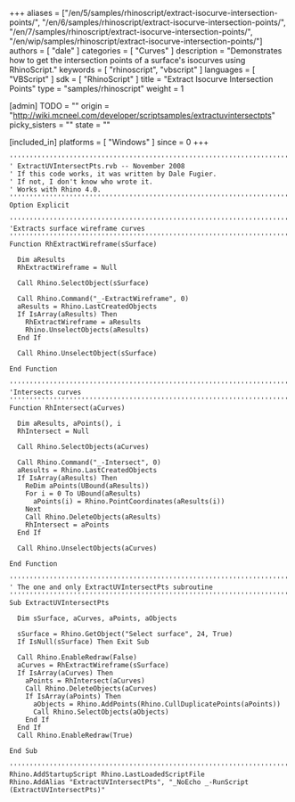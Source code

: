 +++
aliases = ["/en/5/samples/rhinoscript/extract-isocurve-intersection-points/", "/en/6/samples/rhinoscript/extract-isocurve-intersection-points/", "/en/7/samples/rhinoscript/extract-isocurve-intersection-points/", "/en/wip/samples/rhinoscript/extract-isocurve-intersection-points/"]
authors = [ "dale" ]
categories = [ "Curves" ]
description = "Demonstrates how to get the intersection points of a surface's isocurves using RhinoScript."
keywords = [ "rhinoscript", "vbscript" ]
languages = [ "VBScript" ]
sdk = [ "RhinoScript" ]
title = "Extract Isocurve Intersection Points"
type = "samples/rhinoscript"
weight = 1

[admin]
TODO = ""
origin = "http://wiki.mcneel.com/developer/scriptsamples/extractuvintersectpts"
picky_sisters = ""
state = ""

[included_in]
platforms = [ "Windows" ]
since = 0
+++

```vbnet
'''''''''''''''''''''''''''''''''''''''''''''''''''''''''''''''''''''''''''''
' ExtractUVIntersectPts.rvb -- November 2008
' If this code works, it was written by Dale Fugier.
' If not, I don't know who wrote it.
' Works with Rhino 4.0.
'''''''''''''''''''''''''''''''''''''''''''''''''''''''''''''''''''''''''''''
Option Explicit

'''''''''''''''''''''''''''''''''''''''''''''''''''''''''''''''''''''''''''''
'Extracts surface wireframe curves
'''''''''''''''''''''''''''''''''''''''''''''''''''''''''''''''''''''''''''''
Function RhExtractWireframe(sSurface)

  Dim aResults
  RhExtractWireframe = Null

  Call Rhino.SelectObject(sSurface)

  Call Rhino.Command("_-ExtractWireframe", 0)
  aResults = Rhino.LastCreatedObjects
  If IsArray(aResults) Then
    RhExtractWireframe = aResults
    Rhino.UnselectObjects(aResults)
  End If

  Call Rhino.UnselectObject(sSurface)

End Function

'''''''''''''''''''''''''''''''''''''''''''''''''''''''''''''''''''''''''''''
'Intersects curves
'''''''''''''''''''''''''''''''''''''''''''''''''''''''''''''''''''''''''''''
Function RhIntersect(aCurves)  

  Dim aResults, aPoints(), i
  RhIntersect = Null

  Call Rhino.SelectObjects(aCurves)  

  Call Rhino.Command("_-Intersect", 0)
  aResults = Rhino.LastCreatedObjects
  If IsArray(aResults) Then
    ReDim aPoints(UBound(aResults))
    For i = 0 To UBound(aResults)
      aPoints(i) = Rhino.PointCoordinates(aResults(i))
    Next
    Call Rhino.DeleteObjects(aResults)
    RhIntersect = aPoints
  End If

  Call Rhino.UnselectObjects(aCurves)

End Function  

'''''''''''''''''''''''''''''''''''''''''''''''''''''''''''''''''''''''''''''
' The one and only ExtractUVIntersectPts subroutine    
'''''''''''''''''''''''''''''''''''''''''''''''''''''''''''''''''''''''''''''
Sub ExtractUVIntersectPts

  Dim sSurface, aCurves, aPoints, aObjects

  sSurface = Rhino.GetObject("Select surface", 24, True)
  If IsNull(sSurface) Then Exit Sub

  Call Rhino.EnableRedraw(False)
  aCurves = RhExtractWireframe(sSurface)
  If IsArray(aCurves) Then
    aPoints = RhIntersect(aCurves)
    Call Rhino.DeleteObjects(aCurves)
    If IsArray(aPoints) Then
      aObjects = Rhino.AddPoints(Rhino.CullDuplicatePoints(aPoints))
      Call Rhino.SelectObjects(aObjects)
    End If
  End If
  Call Rhino.EnableRedraw(True)

End Sub

'''''''''''''''''''''''''''''''''''''''''''''''''''''''''''''''''''''''''''''
Rhino.AddStartupScript Rhino.LastLoadedScriptFile
Rhino.AddAlias "ExtractUVIntersectPts", "_NoEcho _-RunScript (ExtractUVIntersectPts)"
```
